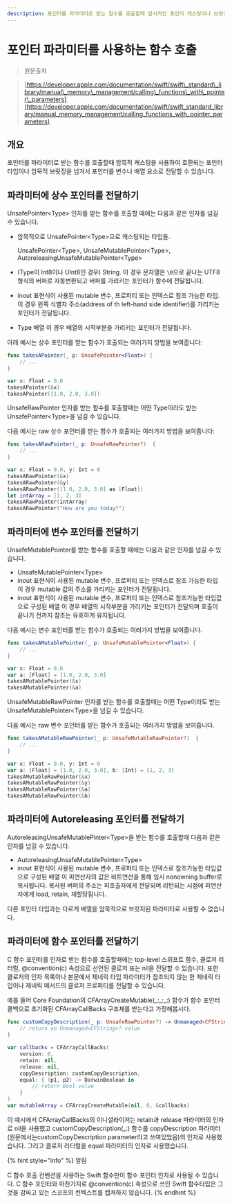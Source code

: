 ```yaml
---
description: 포인터를 파라미터로 받는 함수를 호출할때 암시적인 포인터 캐스팅이나 브릿징을 사용하세요.
---
```


# 포인터 파라미터를 사용하는 함수 호출

> 원문출처  
> [https://developer.apple.com/documentation/swift/swift\_standard\_library/manual\_memory\_management/calling\_functions\_with\_pointer\_parameters](https://developer.apple.com/documentation/swift/swift_standard_library/manual_memory_management/calling_functions_with_pointer_parameters)

## 개요

포인터를 파라미터로 받는 함수를 호출할때 암묵적 캐스팅을 사용하여 호환되는 포인터 타입이나 암묵적 브릿징을 넘겨서 포인터를 변수나 배열 요소로 전달할 수 있습니다.

## 파라미터에 상수 포인터를 전달하기

UnsafePointer&lt;Type&gt; 인자를 받는 함수를 호출할 때에는 다음과 같은 인자를 넘길 수 있습니다.

* 암묵적으로 UnsafePointer&lt;Type&gt;으로 캐스팅되는 타입들.

  UnsafePointer&lt;Type&gt;, UnsafeMutablePointer&lt;Type&gt;, AutoreleasingUnsafeMutablePointer&lt;Type&gt;

* \(Type이 Int8이나 UInt8인 경우\) String. 이 경우 문자열은 `\0`으로 끝나는 UTF8 형식의 버퍼로 자동변환되고 버퍼를 가리키는 포인터가 함수에 전달됩니다.
* inout 표현식이 사용된 mutable 변수, 프로퍼티 또는 인덱스로 참조 가능한 타입. 이 경우 왼쪽 식별자 주소\(address of th left-hand side identifier\)를 가리키는 포인터가 전달됩니다.
* Type 배열 이 경우 배열의 시작부분을 가리키는 포인터가 전달됩니다.

아래 예시는 상수 포인터를 받는 함수가 호출되는 여러가지 방법을 보여줍니다:

```swift
func takesAPointer(_ p: UnsafePointer<Float>) {
    // ...
}

var x: Float = 0.0
takesAPointer(&x)
takesAPointer([1.0, 2.0, 3.0])
```

UnsafeRawPointer 인자를 받는 함수를 호출할때는 어떤 Type이라도 받는 UnsafePointer&lt;Type&gt;을 넘길 수 있습니다.

다음 예시는 raw 상수 포인터를 받는 함수가 호출되는 여러가지 방법을 보여줍니다:

```swift
func takesARawPointer(_ p: UnsafeRawPointer?)  {
    // ...
}

var x: Float = 0.0, y: Int = 0
takesARawPointer(&x)
takesARawPointer(&y)
takesARawPointer([1.0, 2.0, 3.0] as [Float])
let intArray = [1, 2, 3]
takesARawPointer(intArray)
takesARawPointer("How are you today?")
```

## 파라미터에 변수 포인터를 전달하기

UnsafeMutablePointer를 받는 함수를 호출할 때에는 다음과 같은 인자를 넘길 수 있습니다.

* UnsafeMutablePointer&lt;Type&gt;
* inout 표현식이 사용된 mutable 변수, 프로퍼티 또는 인덱스로 참조 가능한 타입 이 경우 mutable 값의 주소를 가리키는 포인터가 전달됩니다.
* inout 표현식이 사용된 mutable 변수, 프로퍼티 또는 인덱스로 참조가능한 타입값으로 구성된 배열 이 경우 배열의 시작부분을 가리키는 포인터가 전달되며 호출이 끝나기 전까지 참조는 유효하게 유지됩니다.

다음 예시는 변수 포인터를 받는 함수가 호출되는 여러가지 방법을 보여줍니다.

```swift
func takesAMutablePointer(_ p: UnsafeMutablePointer<Float>) {
    // ...
}

var x: Float = 0.0
var a: [Float] = [1.0, 2.0, 3.0]
takesAMutablePointer(&x)
takesAMutablePointer(&a)
```

UnsafeMutableRawPointer 인자를 받는 함수를 호출할때는 어떤 Type이라도 받는 UnsafeMutablePointer&lt;Type&gt;을 넘길 수 있습니다.

다음 예시는 raw 변수 포인터를 받는 함수가 호출되는 여러가지 방법을 보여줍니다.

```swift
func takesAMutableRawPointer(_ p: UnsafeMutableRawPointer?)  {
    // ...
}

var x: Float = 0.0, y: Int = 0
var a: [Float] = [1.0, 2.0, 3.0], b: [Int] = [1, 2, 3]
takesAMutableRawPointer(&x)
takesAMutableRawPointer(&y)
takesAMutableRawPointer(&a)
takesAMutableRawPointer(&b)
```

## 파라미터에 Autoreleasing 포인터를 전달하기

AutoreleasingUnsafeMutablePinter&lt;Type&gt;을 받는 함수를 호출할때 다음과 같은 인자를 넘길 수 있습니다.

* AutoreleasingUnsafeMutablePointer&lt;Type&gt;
* inout 표현식이 사용된 mutable 변수, 프로퍼티 또는 인덱스로 참조가능한 타입값으로 구성된 배열 이 피연산자의 값은 비트연산을 통해 임시 nonowning buffer로 복사됩니다. 복사된 버퍼의 주소는 피호출자에게 전달되며 리턴되는 시점에 피연산자에게 load, retain, 재할당됩니다.

다른 포인터 타입과는 다르게 배열을 암묵적으로 브릿지된 파라미터로 사용할 수 없습니다.

## 파라미터에 함수 포인터를 전달하기

C 함수 포인터를 인자로 받는 함수를 호출할때에는 top-level 스위프트 함수, 클로저 리터럴, @convention\(c\) 속성으로 선언된 클로저 또는 nil을 전달할 수 있습니다. 또한 클로저의 인자 목록이나 본문에서 제네릭 타입 파라미터가 참조되지 않는 한 제네릭 타입이나 제네릭 메서드의 클로저 프로퍼티를 전달할 수 있습니다.

예를 들어 Core Foundation의 CFArrayCreateMutable\(\_:\_:\_:\) 함수가 함수 포인터 콜백으로 초기화된 CFArrayCallBacks 구조체를 받는다고 가정해봅시다.

```swift
func customCopyDescription(_ p: UnsafeRawPointer?) -> Unmanaged<CFString>? {
    // return an Unmanaged<CFString>? value
}
 
var callbacks = CFArrayCallBacks(
    version: 0,
    retain: nil,
    release: nil,
    copyDescription: customCopyDescription,
    equal: { (p1, p2) -> DarwinBoolean in
        // return Bool value
    }
)
var mutableArray = CFArrayCreateMutable(nil, 0, &callbacks)
```

이 예시에서 CFArrayCallBacks의 이니셜라이저는 retain과 release 파라미터의 인자로 nil을 사용했고 customCopyDescription\(\_:\) 함수를 copyDescription 파라미터\(원문에서는customCopyDescription parameter라고 쓰여있었음\)의 인자로 사용했습니다. 그리고 클로저 리터럴을 equal 파라미터의 인자로 사용했습니다.

{% hint style="info" %}
알림

C 함수 호출 컨벤션을 사용하는 Swift 함수만이 함수 포인터 인자로 사용될 수 있습니다. C 함수 포인터와 마찬가지로 @convention\(c\) 속성으로 쓰인 Swift 함수타입은 그것을 감싸고 있는 스코프의 컨텍스트를 캡쳐하지 않습니다.
{% endhint %}

